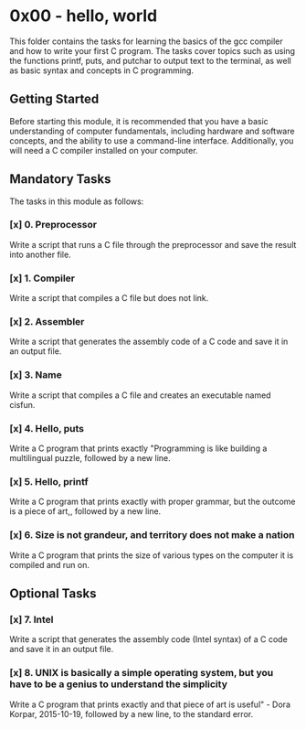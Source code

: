 # 0x00 - hello, world

This folder contains the tasks for learning the basics of the gcc compiler and how to write your first C program.
The tasks cover topics such as using the functions printf, puts, and putchar to output text to the terminal,
as well as basic syntax and concepts in C programming.

## Getting Started

Before starting this module, it is recommended that you have a basic understanding of computer fundamentals,
including hardware and software concepts, and the ability to use a command-line interface.
Additionally, you will need a C compiler installed on your computer.

## Mandatory Tasks

The tasks in this module as follows:

### [x] 0. Preprocessor

Write a script that runs a C file through the preprocessor and save the result into another file.

### [x] 1. Compiler

Write a script that compiles a C file but does not link.

### [x] 2. Assembler

Write a script that generates the assembly code of a C code and save it in an output file.

### [x] 3. Name

Write a script that compiles a C file and creates an executable named cisfun.

### [x] 4. Hello, puts

Write a C program that prints exactly "Programming is like building a multilingual puzzle, followed by a new line.

### [x] 5. Hello, printf

Write a C program that prints exactly with proper grammar, but the outcome is a piece of art,, followed by a new line.

### [x] 6. Size is not grandeur, and territory does not make a nation

Write a C program that prints the size of various types on the computer it is compiled and run on.

## Optional Tasks

### [x] 7. Intel

Write a script that generates the assembly code (Intel syntax) of a C code and save it in an output file.

### [x] 8. UNIX is basically a simple operating system, but you have to be a genius to understand the simplicity

Write a C program that prints exactly and that piece of art is useful" - Dora Korpar, 2015-10-19, followed by a new line, to the standard error.